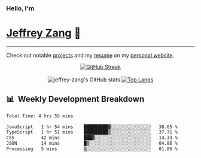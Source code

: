 
### Hello, I'm 
# [Jeffrey Zang](https://www.linkedin.com/in/jeffreyzang/) 🦀

---

Check out notable [projects](https://jeffz.dev/projects) and my [resume](https://jeffz.dev/resume) on my [personal website](https://jeffz.dev/).

<div align = 'center'>

[![GitHub Streak](https://github-readme-streak-stats.herokuapp.com/?user=jeffrey-zang&theme=tokyonight)](https://git.io/streak-stats)
<br></br>
![jeffrey-zang's GitHub stats](https://github-readme-stats.vercel.app/api?username=jeffrey-zang&show_icons=true&theme=tokyonight&hide_rank=true&hide=stars) 
[![Top Langs](https://github-readme-stats.vercel.app/api/top-langs/?username=jeffrey-zang&hide=ShaderLab,HLSL&layout=compact&theme=tokyonight)](https://github.com/anuraghazra/github-readme-stats)

</div>

## 📊 &nbsp;Weekly Development Breakdown
<!--START_SECTION:waka-->

```txt
Total Time: 4 hrs 55 mins

JavaScript   1 hr 54 mins    █████████▓░░░░░░░░░░░░░░░   38.65 %
TypeScript   1 hr 51 mins    █████████▒░░░░░░░░░░░░░░░   37.71 %
CSS          42 mins         ███▓░░░░░░░░░░░░░░░░░░░░░   14.33 %
JSON         14 mins         █▒░░░░░░░░░░░░░░░░░░░░░░░   04.86 %
Processing   5 mins          ▒░░░░░░░░░░░░░░░░░░░░░░░░   01.86 %
```

<!--END_SECTION:waka-->

